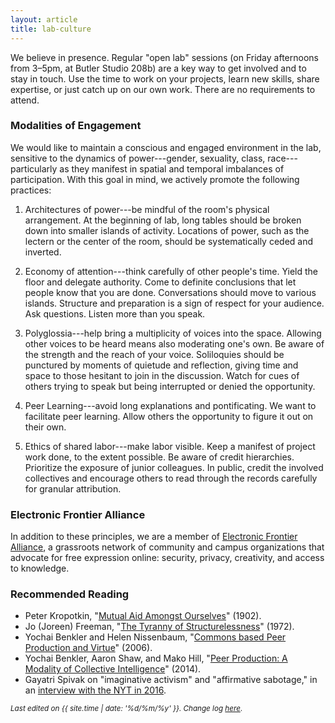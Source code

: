 ```yaml
---
layout: article
title: lab-culture
---
```


We believe in presence. Regular "open lab" sessions (on Friday afternoons from
3–5pm, at Butler Studio 208b) are a key way to get involved and to stay in
touch. Use the time to work on your projects, learn new skills, share
expertise, or just catch up on our own work. There are no requirements to
attend.

### Modalities of Engagement

We would like to maintain a conscious and engaged environment in the lab,
sensitive to the dynamics of power---gender, sexuality, class,
race---particularly as they manifest in spatial and temporal imbalances of
participation. With this goal in mind, we actively promote the following
practices:

1. Architectures of power---be mindful of the room's physical arrangement. At
the beginning of lab, long tables should be broken down into smaller islands
of activity. Locations of power, such as the lectern or the center of the
room, should be systematically ceded and inverted.

2. Economy of attention---think carefully of other people's time. Yield the
floor and delegate authority. Come to definite conclusions that let people
know that you are done. Conversations should move to various islands.
Structure and preparation is a sign of respect for your audience. Ask
questions. Listen more than you speak.

3. Polyglossia---help bring a multiplicity of voices into the space. Allowing
other voices to be heard means also moderating one's own. Be aware of the
strength and the reach of your voice. Soliloquies should be punctured by
moments of quietude and reflection, giving time and space to those hesitant to
join in the discussion. Watch for cues of others trying to speak but being
interrupted or denied the opportunity.

4. Peer Learning---avoid long explanations and pontificating. We want to
facilitate peer learning. Allow others the opportunity to figure it out on
their own.

5. Ethics of shared labor---make labor visible. Keep a manifest of project
work done, to the extent possible.  Be aware of credit hierarchies. Prioritize
the exposure of junior colleagues. In public, credit the involved collectives
and encourage others to read through the records carefully for granular
attribution.

### Electronic Frontier Alliance

In addition to these principles, we are a member of [Electronic Frontier
Alliance][1], a grassroots network of community and campus organizations that
advocate for free expression online: security, privacy, creativity, and access
to knowledge.

[1]: https://www.eff.org/electronic-frontier-alliance

### Recommended Reading

- Peter Kropotkin, "[Mutual Aid Amongst Ourselves][3]" (1902).
- Jo (Joreen) Freeman, "[The Tyranny of Structurelessness][2]" (1972).
- Yochai Benkler and Helen Nissenbaum, "[Commons based Peer Production and
  Virtue][4]" (2006).
- Yochai Benkler, Aaron Shaw, and Mako Hill, "[Peer Production: A Modality of
Collective Intelligence][5]" (2014).
- Gayatri Spivak on "imaginative activism" and "affirmative sabotage," in an [interview with the NYT in 2016][6].

[2]: https://web.archive.org/web/20170221193127/http://www.jofreeman.com/joreen/tyranny.htm

[3]: https://www.marxists.org/reference/archive/kropotkin-peter/1902/mutual-aid/ch07.htm

[4]: https://www.nyu.edu/projects/nissenbaum/papers/jopp_235.pdf

[5]: http://mako.cc/academic/benkler_shaw_hill-peer_production_ci.pdf

[6]: https://web.archive.org/web/20190513185445/https://www.nytimes.com/2016/07/13/opinion/when-law-is-not-justice.html?_r=0

<sub>*Last edited on {{ site.time | date: '%d/%m/%y' }}. Change log
[here](https://github.com/xpmethod/xpmethod.github.io/commits/master/lab-culture.md)*.</sub>



